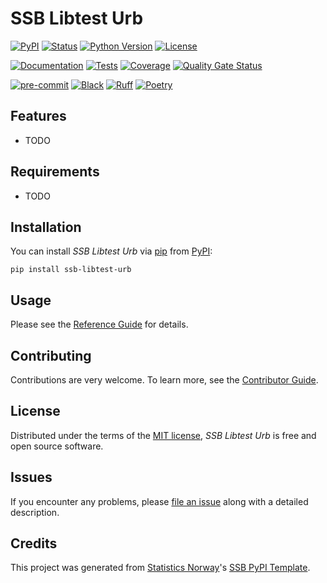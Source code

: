 # SSB Libtest Urb

[![PyPI](https://img.shields.io/pypi/v/ssb-libtest-urb.svg)][pypi status]
[![Status](https://img.shields.io/pypi/status/ssb-libtest-urb.svg)][pypi status]
[![Python Version](https://img.shields.io/pypi/pyversions/ssb-libtest-urb)][pypi status]
[![License](https://img.shields.io/pypi/l/ssb-libtest-urb)][license]

[![Documentation](https://github.com/statisticsnorway/ssb-libtest-urb/actions/workflows/docs.yml/badge.svg)][documentation]
[![Tests](https://github.com/statisticsnorway/ssb-libtest-urb/actions/workflows/tests.yml/badge.svg)][tests]
[![Coverage](https://sonarcloud.io/api/project_badges/measure?project=statisticsnorway_ssb-libtest-urb&metric=coverage)][sonarcov]
[![Quality Gate Status](https://sonarcloud.io/api/project_badges/measure?project=statisticsnorway_ssb-libtest-urb&metric=alert_status)][sonarquality]

[![pre-commit](https://img.shields.io/badge/pre--commit-enabled-brightgreen?logo=pre-commit&logoColor=white)][pre-commit]
[![Black](https://img.shields.io/badge/code%20style-black-000000.svg)][black]
[![Ruff](https://img.shields.io/endpoint?url=https://raw.githubusercontent.com/astral-sh/ruff/main/assets/badge/v2.json)](https://github.com/astral-sh/ruff)
[![Poetry](https://img.shields.io/endpoint?url=https://python-poetry.org/badge/v0.json)][poetry]

[pypi status]: https://pypi.org/project/ssb-libtest-urb/
[documentation]: https://statisticsnorway.github.io/ssb-libtest-urb
[tests]: https://github.com/statisticsnorway/ssb-libtest-urb/actions?workflow=Tests

[sonarcov]: https://sonarcloud.io/summary/overall?id=statisticsnorway_ssb-libtest-urb
[sonarquality]: https://sonarcloud.io/summary/overall?id=statisticsnorway_ssb-libtest-urb
[pre-commit]: https://github.com/pre-commit/pre-commit
[black]: https://github.com/psf/black
[poetry]: https://python-poetry.org/

## Features

- TODO

## Requirements

- TODO

## Installation

You can install _SSB Libtest Urb_ via [pip] from [PyPI]:

```console
pip install ssb-libtest-urb
```

## Usage

Please see the [Reference Guide] for details.

## Contributing

Contributions are very welcome.
To learn more, see the [Contributor Guide].

## License

Distributed under the terms of the [MIT license][license],
_SSB Libtest Urb_ is free and open source software.

## Issues

If you encounter any problems,
please [file an issue] along with a detailed description.

## Credits

This project was generated from [Statistics Norway]'s [SSB PyPI Template].

[statistics norway]: https://www.ssb.no/en
[pypi]: https://pypi.org/
[ssb pypi template]: https://github.com/statisticsnorway/ssb-pypitemplate
[file an issue]: https://github.com/statisticsnorway/ssb-libtest-urb/issues
[pip]: https://pip.pypa.io/

<!-- github-only -->

[license]: https://github.com/statisticsnorway/ssb-libtest-urb/blob/main/LICENSE
[contributor guide]: https://github.com/statisticsnorway/ssb-libtest-urb/blob/main/CONTRIBUTING.md
[reference guide]: https://statisticsnorway.github.io/ssb-libtest-urb/reference.html
